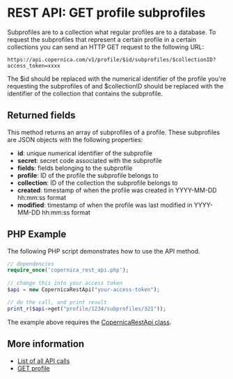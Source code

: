# REST API: GET profile subprofiles

Subprofiles are to a collection what regular profiles are to a database.
To request the subprofiles that represent a certain profile in a certain
collections you can send an HTTP GET request to the following URL:

`https://api.copernica.com/v1/profile/$id/subprofiles/$collectionID?access_token=xxxx`

The $id should be replaced with the numerical identifier of the profile 
you're requesting the subprofiles of and $collectionID should be replaced
with the identifier of the collection that contains the subprofile.

## Returned fields

This method returns an array of subprofiles of a profile. These subprofiles are JSON objects with the following properties:

- **id**: unique numerical identifier of the subprofile
- **secret**: secret code associated with the subprofile
- **fields**: fields belonging to the subprofile
- **profile**: ID of the profile the subprofile belongs to
- **collection**: ID of the collection the subprofile belongs to
- **created**: timestamp of when the profile was created in YYYY-MM-DD hh:mm:ss format
- **modified**: timestamp of when the profile was last modified in YYYY-MM-DD hh:mm:ss format

## PHP Example

The following PHP script demonstrates how to use the API method.

```php
// dependencies
require_once('copernica_rest_api.php');
  
// change this into your access token
$api = new CopernicaRestApi("your-access-token");

// do the call, and print result
print_r($api->get("profile/1234/subprofiles/321"));
```

The example above requires the [CopernicaRestApi class](rest-php).

## More information

* [List of all API calls](rest-api)
* [GET profile](rest-get-profile)

